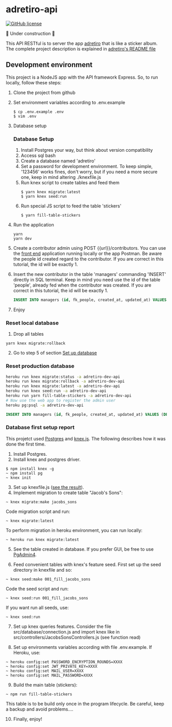 # adretiro-api

[![GitHub license](https://img.shields.io/github/license/alcalcides/adretiro)](https://github.com/alcalcides/adretiro/blob/master/LICENSE)

🚧 Under construction 🚧

This API RESTful is to server the app [adretiro](https://github.com/alcalcides/adretiro) that is like a sticker album. The complete project description is explained in [adretiro's README file](https://github.com/alcalcides/adretiro/blob/master/README.md)

## Development environment

This project is a NodeJS app with the API framework Express. So, to run locally, follow these steps:

1. Clone the project from github

2. Set environment variables according to .env.example

    ```shell
    $ cp .env.example .env
    $ vim .env
    ```

3. Database setup

    ### Database Setup

    1. Install Postgres your way, but think about version compatibility
    2. Access sql bash
    3. Create a database named 'adretiro'
    4. Set a password for development environment. To keep simple, '123456' works fines, don't worry, but if you need a more secure one, keep in mind altering ./knexfile.js
    5. Run knex script to create tables and feed them
        ```shell
        $ yarn knex migrate:latest
        $ yarn knex seed:run
        ```
    6. Run special JS script to feed the table 'stickers'
        ```shell
        $ yarn fill-table-stickers
        ```

4. Run the application

    ```shell
    yarn
    yarn dev
    ```

5. Create a contributor admin using POST {{url}}/contributors. You can use the [front end](https://github.com/alcalcides/adretiro) application running locally or the app Postman. Be aware the people id created regard to the contributor. If you are correct in this tutorial, the id will be exactly 1.

6. Insert the new contributor in the table 'managers' commanding 'INSERT' directly in SQL terminal. Keep in mind you need use the id of the table 'people', already fed when the contributor was created. If you are correct in this tutorial, the id will be exactly 1.

    ```sql
    INSERT INTO managers (id, fk_people, created_at, updated_at) VALUES (DEFAULT, @PEOPLE_ID, CLOCK_TIMESTAMP(), CLOCK_TIMESTAMP());
    ```

7. Enjoy

### Reset local database

1) Drop all tables 

```
yarn knex migrate:rollback
```

2) Go to step 5 of section [Set up database](#database-setup)

### Reset production database

```sh
heroku run knex migrate:status -a adretiro-dev-api
heroku run knex migrate:rollback -a adretiro-dev-api
heroku run knex migrate:latest -a adretiro-dev-api
heroku run knex seed:run -a adretiro-dev-api
heroku run yarn fill-table-stickers -a adretiro-dev-api
# Now use the web app to register the admin user
heroku pg:psql -a adretiro-dev-api
```

```sql
INSERT INTO managers (id, fk_people, created_at, updated_at) VALUES (DEFAULT, @PEOPLE_ID, CLOCK_TIMESTAMP(), CLOCK_TIMESTAMP());
```


### Database first setup report

This projetct used [Postgres](https://www.postgresql.org/) and [knex.js](https://knexjs.org/). The following describes how it was done the first time.

1) Install Postgres.
2) Install knex and postgres driver.

```shell
$ npm install knex -g
~ npm install pg
~ knex init
```

3) Set up knexfile.js ([see the result](https://github.com/alcalcides/adretiro-api/blob/master/knexfile.js)).
4) Implement migration to create table "Jacob's Sons":

```shell
~ knex migrate:make jacobs_sons
```

Code migration script and run:

```shell
~ knex migrate:latest
```

To perform migration in heroku environment, you can run locally:

```shell
~ heroku run knex migrate:latest
```

5) See the table created in database. If you prefer GUI, be free to use [PgAdmin4](https://www.pgadmin.org).

6) Feed convenient tables with knex's feature seed. First set up the seed directory in knexfile and so: 

```shell
~ knex seed:make 001_fill_jacobs_sons
```

Code the seed script and run:

```shell
~ knex seed:run 001_fill_jacobs_sons
```

If you want run all seeds, use:

```shell
~ knex seed:run
```

7) Set up knex queries features. Consider the file src/database/connection.js and import knex like in src/controllers/JacobsSonsControllers.js (see function read)

8) Set up environments variables according with file .env.example. If Heroku, use:

```shell
~ heroku config:set PASSWORD_ENCRYPTION_ROUNDS=XXXX
~ heroku config:set JWT_PRIVATE_KEY=XXXX
~ heroku config:set MAIL_USER=XXXX
~ heroku config:set MAIL_PASSWORD=XXXX
```

9) Build the main table (stickers):

```shel 
~ npm run fill-table-stickers
```
This table is to be build only once in the program lifecycle. Be careful, keep a backup and avoid problems....

10) Finally, enjoy!
